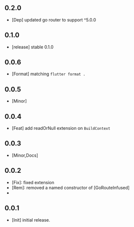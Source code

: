 ## 0.2.0

* [Dep] updated go router to support ^5.0.0

## 0.1.0

* [release] stable 0.1.0

## 0.0.6

* [Format] matching `flutter format .`

## 0.0.5

* [Minor]

## 0.0.4

* [Feat] add readOrNull extension on `BuildContext`

## 0.0.3

* [Minor,Docs]

## 0.0.2

* [Fix]: fixed extension
* [Rem]: removed a named constructor of [GoRouteInfused]
* [Example]: added

## 0.0.1

* [Init] initial release.
